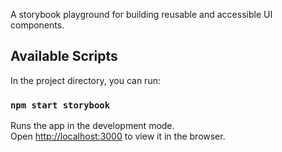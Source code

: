 A storybook playground for building reusable and accessible UI components.


## Available Scripts

In the project directory, you can run:

### `npm start storybook`

Runs the app in the development mode.<br />
Open [http://localhost:3000](http://localhost:3000) to view it in the browser.


